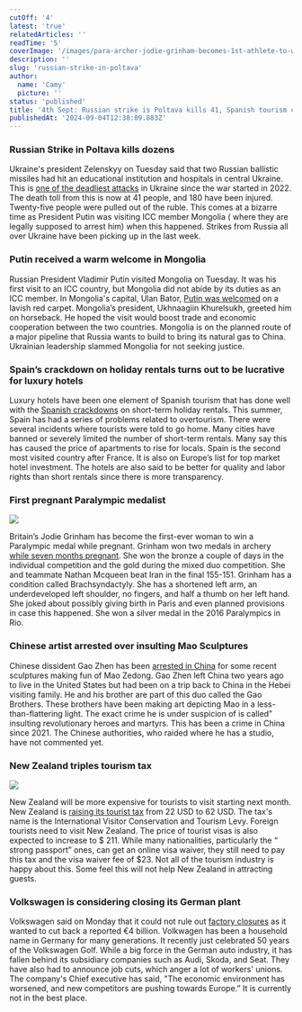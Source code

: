 ```yaml
---
cutOff: '4'
latest: 'true'
relatedArticles: ''
readTime: '5'
coverImage: '/images/para-archer-jodie-grinham-becomes-1st-athlete-to-win-paralympics-medal-while-pregnant-a-A5OD.webp'
description: ''
slug: 'russian-strike-in-poltava'
author:
  name: 'Camy'
  picture: ''
status: 'published'
title: '4th Sept: Russian strike is Poltava kills 41, Spanish tourism crackdown'
publishedAt: '2024-09-04T12:38:09.883Z'
---
```


### Russian Strike in Poltava kills dozens

Ukraine's president Zelenskyy on Tuesday said that two Russian ballistic missiles had hit an educational institution and hospitals in central Ukraine. This is [one of the deadliest attacks](https://www.dw.com/en/ukraine-updates-poltava-missile-strike-kills-dozens/live-70116702) in Ukraine since the war started in 2022. The death toll from this is now at 41 people, and 180 have been injured. Twenty-five people were pulled out of the ruble. This comes at a bizarre time as President Putin was visiting ICC member Mongolia ( where they are legally supposed to arrest him) when this happened. Strikes from Russia all over Ukraine have been picking up in the last week.

### Putin received a warm welcome in Mongolia

Russian President Vladimir Putin visited Mongolia on Tuesday. It was his first visit to an ICC country, but Mongolia did not abide by its duties as an ICC member. In Mongolia's capital, Ulan Bator, [Putin was welcomed](https://www.reuters.com/world/putin-gets-lavish-welcome-mongolia-despite-icc-warrant-2024-09-03/) on a lavish red carpet. Mongolia’s president, Ukhnaagiin Khurelsukh, greeted him on horseback. He hoped the visit would boost trade and economic cooperation between the two countries. Mongolia is on the planned route of a major pipeline that Russia wants to build to bring its natural gas to China. Ukrainian leadership slammed Mongolia for not seeking justice.

### Spain’s crackdown on holiday rentals turns out to be lucrative for luxury hotels

Luxury hotels have been one element of Spanish tourism that has done well with the [Spanish crackdowns](https://www.reuters.com/world/europe/spains-crackdown-holiday-rentals-bodes-well-luxury-hotels-2024-09-03/) on short-term holiday rentals. This summer, Spain has had a series of problems related to overtourism. There were several incidents where tourists were told to go home. Many cities have banned or severely limited the number of short-term rentals. Many say this has caused the price of apartments to rise for locals. Spain is the second most visited country after France. It is also on Europe’s list for top market hotel investment. The hotels are also said to be better for quality and labor rights than short rentals since there is more transparency.

### First pregnant Paralympic medalist

![](/images/para-archer-jodie-grinham-becomes-1st-athlete-to-win-paralympics-medal-while-pregnant-a-U0NT.webp)

Britain’s Jodie Grinham has become the first-ever woman to win a Paralympic medal while pregnant. Grinham won two medals in archery [while seven months pregnant](https://edition.cnn.com/2024/09/01/sport/jodie-grinham-paralympic-medal-pregnant-spt-intl/index.html). She won the bronze a couple of days in the individual competition and the gold during the mixed duo competition. She and teammate Nathan Mcqueen beat Iran in the final 155-151. Grinham has a condition called Brachsyndactyly. She has a shortened left arm, an underdeveloped left shoulder, no fingers, and half a thumb on her left hand. She joked about possibly giving birth in Paris and even planned provisions in case this happened. She won a silver medal in the 2016 Paralympics in Rio.

### Chinese artist arrested over insulting Mao Sculptures

​​Chinese dissident Gao Zhen has been [arrested in China](https://www.bbc.com/news/articles/c785q0l03d1o) for some recent sculptures making fun of Mao Zedong. Gao Zhen left China two years ago to live in the United States but had been on a trip back to China in the Hebei visiting family. He and his brother are part of this duo called the Gao Brothers. These brothers have been making art depicting Mao in a less-than-flattering light. The exact crime he is under suspicion of is called” insulting revolutionary heroes and martyrs. This has been a crime in China since 2021. The Chinese authorities, who raided where he has a studio, have not commented yet.

### New Zealand triples tourism tax

![](/images/new-zealand-tourist-tax-near-triples-for-foreign-visitors-a--1--IzNT.webp)

New Zealand will be more expensive for tourists to visit starting next month. New Zealand is [raising its tourist tax](https://edition.cnn.com/travel/new-zealand-tripling-its-tourist-tax-intl-hnk/index.html) from 22 USD to 62 USD. The tax's name is the International Visitor Conservation and Tourism Levy. Foreign tourists need to visit New Zealand. The price of tourist visas is also expected to increase to $ 211. While many nationalities, particularly the “ strong passport” ones, can get an online visa waiver, they still need to pay this tax and the visa waiver fee of $23. Not all of the tourism industry is happy about this. Some feel this will not help New Zealand in attracting guests.

### Volkswagen is considering closing its German plant

Volkswagen said on Monday that it could not rule out [factory closures](https://www.dw.com/en/germany-volkswagen-considering-plant-closures-and-job-cuts/a-70114172) as it wanted to cut back a reported €4 billion. Volkwagen has been a household name in Germany for many generations. It recently just celebrated 50 years of the Volkswagen Golf. While a big force in the German auto industry, it has fallen behind its subsidiary companies such as Audi, Skoda, and Seat. They have also had to announce job cuts, which anger a lot of workers' unions. The company's Chief executive has said, "The economic environment has worsened, and new competitors are pushing towards Europe.” It is currently not in the best place.